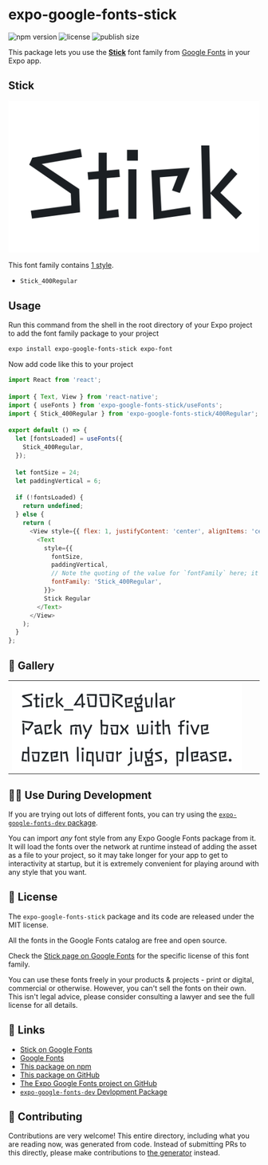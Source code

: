 # expo-google-fonts-stick

![npm version](https://flat.badgen.net/npm/v/expo-google-fonts-stick)
![license](https://flat.badgen.net/github/license/expo/google-fonts)
![publish size](https://flat.badgen.net/packagephobia/install/expo-google-fonts-stick)

This package lets you use the [**Stick**](https://fonts.google.com/specimen/Stick) font family from [Google Fonts](https://fonts.google.com/) in your Expo app.

## Stick

![Stick](./font-family.png)

This font family contains [1 style](#-gallery).

- `Stick_400Regular`

## Usage

Run this command from the shell in the root directory of your Expo project to add the font family package to your project
```sh
expo install expo-google-fonts-stick expo-font
```

Now add code like this to your project
```js
import React from 'react';

import { Text, View } from 'react-native';
import { useFonts } from 'expo-google-fonts-stick/useFonts';
import { Stick_400Regular } from 'expo-google-fonts-stick/400Regular';

export default () => {
  let [fontsLoaded] = useFonts({
    Stick_400Regular,
  });

  let fontSize = 24;
  let paddingVertical = 6;

  if (!fontsLoaded) {
    return undefined;
  } else {
    return (
      <View style={{ flex: 1, justifyContent: 'center', alignItems: 'center' }}>
        <Text
          style={{
            fontSize,
            paddingVertical,
            // Note the quoting of the value for `fontFamily` here; it expects a string!
            fontFamily: 'Stick_400Regular',
          }}>
          Stick Regular
        </Text>
      </View>
    );
  }
};

```

## 🔡 Gallery


||||
|-|-|-|
|![Stick_400Regular](.//400Regular/Stick_400Regular.ttf.png)||||


## 👩‍💻 Use During Development

If you are trying out lots of different fonts, you can try using the [`expo-google-fonts-dev` package](https://github.com/freeboub/google-fonts/tree/master/font-packages/dev#readme).

You can import *any* font style from any Expo Google Fonts package from it. It will load the fonts
over the network at runtime instead of adding the asset as a file to your project, so it may take longer
for your app to get to interactivity at startup, but it is extremely convenient
for playing around with any style that you want.

## 📖 License

The `expo-google-fonts-stick` package and its code are released under the MIT license.

All the fonts in the Google Fonts catalog are free and open source.

Check the [Stick page on Google Fonts](https://fonts.google.com/specimen/Stick) for the specific license of this font family.

You can use these fonts freely in your products & projects - print or digital, commercial or otherwise. However, you can't sell the fonts on their own. This isn't legal advice, please consider consulting a lawyer and see the full license for all details.

## 🔗 Links

- [Stick on Google Fonts](https://fonts.google.com/specimen/Stick)
- [Google Fonts](https://fonts.google.com/)
- [This package on npm](https://www.npmjs.com/package/expo-google-fonts-stick)
- [This package on GitHub](https://github.com/freeboub/google-fonts/tree/master/font-packages/stick)
- [The Expo Google Fonts project on GitHub](https://github.com/freeboub/google-fonts)
- [`expo-google-fonts-dev` Devlopment Package](https://github.com/freeboub/google-fonts/tree/master/font-packages/dev)

## 🤝 Contributing

Contributions are very welcome! This entire directory, including what you are reading now, was generated from code. Instead of submitting PRs to this directly, please make contributions to [the generator](https://github.com/freeboub/google-fonts/tree/master/packages/generator) instead.
